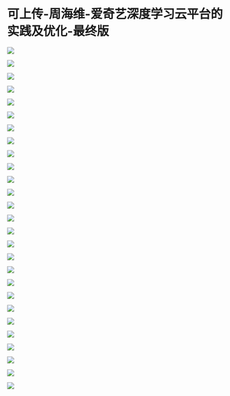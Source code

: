 # 可上传-周海维-爱奇艺深度学习云平台的实践及优化-最终版

![](images\093435251tKfxFJ\201905130934_4.png)

![](images\093435251tKfxFJ\201905130934_5.png)

![](images\093435251tKfxFJ\201905130934_6.png)

![](images\093435251tKfxFJ\201905130934_7.png)

![](images\093435251tKfxFJ\201905130934_8.png)

![](images\093435251tKfxFJ\201905130934_9.png)

![](images\093435251tKfxFJ\201905130934_10.png)

![](images\093435251tKfxFJ\201905130934_11.png)

![](images\093435251tKfxFJ\201905130934_12.png)

![](images\093435251tKfxFJ\201905130934_13.png)

![](images\093435251tKfxFJ\201905130934_14.png)

![](images\093435251tKfxFJ\201905130934_15.png)

![](images\093435251tKfxFJ\201905130934_16.png)

![](images\093435251tKfxFJ\201905130934_17.png)

![](images\093435251tKfxFJ\201905130934_18.png)

![](images\093435251tKfxFJ\201905130934_19.png)

![](images\093435251tKfxFJ\201905130934_20.png)

![](images\093435251tKfxFJ\201905130934_21.png)

![](images\093435251tKfxFJ\201905130934_22.png)

![](images\093435251tKfxFJ\201905130934_23.png)

![](images\093435251tKfxFJ\201905130934_24.png)

![](images\093435251tKfxFJ\201905130934_25.png)

![](images\093435251tKfxFJ\201905130934_26.png)

![](images\093435251tKfxFJ\201905130934_27.png)

![](images\093435251tKfxFJ\201905130934_28.png)

![](images\093435251tKfxFJ\201905130934_29.png)

![](images\093435251tKfxFJ\201905130934_30.png)

